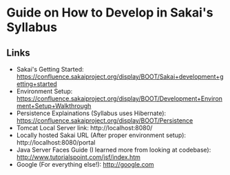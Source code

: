 Guide on How to Develop in Sakai's Syllabus
===========================================

Links
-----

* Sakai's Getting Started: https://confluence.sakaiproject.org/display/BOOT/Sakai+development+getting+started
* Environment Setup: https://confluence.sakaiproject.org/display/BOOT/Development+Environment+Setup+Walkthrough
* Persistence Explainations (Syllabus uses Hibernate): https://confluence.sakaiproject.org/display/BOOT/Persistence
* Tomcat Local Server link: http://localhost:8080/
* Locally hosted Sakai URL (After proper environment setup): http://localhost:8080/portal
* Java Server Faces Guide (I learned more from looking at codebase): http://www.tutorialspoint.com/jsf/index.htm
* Google (For everything else!): http://google.com


